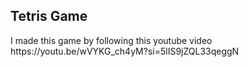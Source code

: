 
<h2>Tetris Game</h2>
I made this game by following this youtube video 
<a>https://youtu.be/wVYKG_ch4yM?si=5lIS9jZQL33qeggN</a>
